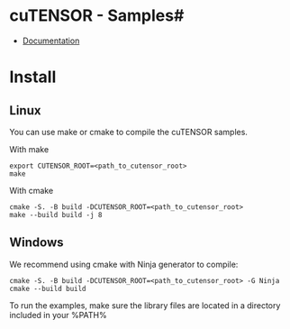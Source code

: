 # cuTENSOR - Samples#

* [Documentation](https://docs.nvidia.com/cuda/cutensor/index.html)

# Install

## Linux 

You can use make or cmake to compile the cuTENSOR samples.

With make

```
export CUTENSOR_ROOT=<path_to_cutensor_root>
make
```

With cmake

```
cmake -S. -B build -DCUTENSOR_ROOT=<path_to_cutensor_root>
make --build build -j 8
```

## Windows

We recommend using cmake with Ninja generator to compile:

```
cmake -S. -B build -DCUTENSOR_ROOT=<path_to_cutensor_root> -G Ninja
cmake --build build
```

To run the examples, make sure the library files are located in a directory included in your %PATH%

